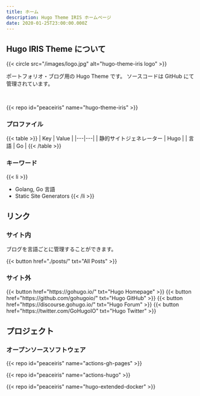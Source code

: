 ```yaml
---
title: ホーム
description: Hugo Theme IRIS ホームページ
date: 2020-01-25T23:00:00.000Z
---
```




## Hugo IRIS Theme について

{{< circle src="/images/logo.jpg" alt="hugo-theme-iris logo" >}}

ポートフォリオ・ブログ用の Hugo Theme です。
ソースコードは GitHub にて管理されています。

<br>

{{< repo id="peaceiris" name="hugo-theme-iris" >}}

### プロファイル

{{< table >}}
| Key | Value |
|---|---|
| 静的サイトジェネレーター | Hugo |
| 言語 | Go |
{{< /table >}}

### キーワード

{{< li >}}
- Golang, Go 言語
- Static Site Generators
{{< /li >}}



## リンク

### サイト内

ブログを言語ごとに管理することができます。

<div class="buttons">
  {{< button href="./posts/" txt="All Posts" >}}
</div>

### サイト外

<div class="buttons">
  {{< button href="https://gohugo.io/" txt="Hugo Homepage" >}}
  {{< button href="https://github.com/gohugoio/" txt="Hugo GitHub" >}}
  {{< button href="https://discourse.gohugo.io/" txt="Hugo Forum" >}}
  {{< button href="https://twitter.com/GoHugoIO" txt="Hugo Twitter" >}}
</div>



## プロジェクト

### オープンソースソフトウェア

{{< repo id="peaceiris" name="actions-gh-pages" >}}

{{< repo id="peaceiris" name="actions-hugo" >}}

{{< repo id="peaceiris" name="hugo-extended-docker" >}}




<!-- Internal References -->
<!-- External References -->
